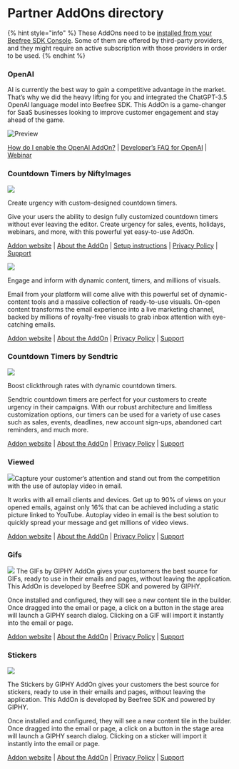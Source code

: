 # Partner AddOns directory

{% hint style="info" %}
These AddOns need to be [installed from your Beefree SDK Console](installing-partner-addons.md). Some of them are offered by third-party providers, and they might require an active subscription with those providers in order to be used.
{% endhint %}

### OpenAI <a href="#openai" id="openai"></a>

AI is currently the best way to gain a competitive advantage in the market. That’s why we did the heavy lifting for you and integrated the ChatGPT-3.5 OpenAI language model into Beefree SDK. This AddOn is a game-changer for SaaS businesses looking to improve customer engagement and stay ahead of the game.

![Preview](https://pro-bee-user-content-eu-west-1.s3-eu-west-1.amazonaws.com/public/addons/vendors/openai/thumbnail.png)

[How do I enable the OpenAI AddOn?](https://devportal.beefree.io/hc/en-us/articles/10838757053330-How-do-I-enable-the-OpenAI-AddOn-) | [Developer’s FAQ for OpenAI](https://devportal.beefree.io/hc/en-us/articles/10839177777810-Developer-s-FAQ-for-OpenAI) | [Webinar](https://app.livestorm.co/beefreeio/introducing-bee-plugin-openai-add-on-live-demo-and-q-and-a/live?s=7cef0fc7-d888-4627-a5c6-a3c4ed1c396d)

### Countdown Timers by NiftyImages <a href="#countdown-timers-by-niftyimages" id="countdown-timers-by-niftyimages"></a>

![](https://docs.beefree.io/wp-content/uploads/2020/10/nifty-300x200.png)

Create urgency with custom-designed countdown timers.

Give your users the ability to design fully customized countdown timers without ever leaving the editor. Create urgency for sales, events, holidays, webinars, and more, with this powerful yet easy-to-use AddOn.

[Addon website](https://dam.beefree.io/beenifty) | [About the AddOn](https://dam.beefree.io/niftycontact) | [Setup instructions](https://dam.beefree.io/niftycontact) | [Privacy Policy](https://dam.beefree.io/niftytos) | [Support](mailto:support@niftyimages.com)

![](https://docs.beefree.io/wp-content/uploads/2020/10/visualtoolbox-300x200.png)

Engage and inform with dynamic content, timers, and millions of visuals.

Email from your platform will come alive with this powerful set of dynamic-content tools and a massive collection of ready-to-use visuals. On-open content transforms the email experience into a live marketing channel, backed by millions of royalty-free visuals to grab inbox attention with eye-catching emails.

[Addon website](https://dam.beefree.io/visboxmain) | [About the AddOn](https://dam.beefree.io/visboxabout) | [Privacy Policy](https://dam.beefree.io/visboxtos) | [Support](https://dam.beefree.io/visboxsupport)

### Countdown Timers by Sendtric <a href="#countdown-timers-by-sendtric" id="countdown-timers-by-sendtric"></a>

![](https://docs.beefree.io/wp-content/uploads/2020/10/sendtric-300x188.png)

Boost clickthrough rates with dynamic countdown timers.

Sendtric countdown timers are perfect for your customers to create urgency in their campaigns. With our robust architecture and limitless customization options, our timers can be used for a variety of use cases such as sales, events, deadlines, new account sign-ups, abandoned cart reminders, and much more.

[Addon website](https://dam.beefree.io/sendtricmain) | [About the AddOn](https://dam.beefree.io/sendtricabout) | [Privacy Policy](https://dam.beefree.io/sendtrictos) | [Support](mailto:support@sendtric.com)

### Viewed <a href="#viewed" id="viewed"></a>

![](https://docs.beefree.io/wp-content/uploads/2021/01/thumbnail\_viewed\_300.jpg)Capture your customer’s attention and stand out from the competition with the use of autoplay video in email.

It works with all email clients and devices. Get up to 90% of views on your opened emails, against only 16% that can be achieved including a static picture linked to YouTube. Autoplay video in email is the best solution to quickly spread your message and get millions of video views.

[Addon website](https://dam.beefree.io/viewedmain) | [About the AddOn](https://dam.beefree.io/viewedabout) | [Privacy Policy](https://www.viewed.video/privacy-policy/) | [Support](mailto:support@viewed.video)

### Gifs <a href="#gifs" id="gifs"></a>

![](https://docs.beefree.io/wp-content/uploads/2020/10/gifsbygiphy-300x188.png) The GIFs by GIPHY AddOn gives your customers the best source for GIFs, ready to use in their emails and pages, without leaving the application. This AddOn is developed by Beefree SDK and powered by GIPHY.

Once installed and configured, they will see a new content tile in the builder. Once dragged into the email or page, a click on a button in the stage area will launch a GIPHY search dialog. Clicking on a GIF will import it instantly into the email or page.

[Addon website](https://docs.beefree.io/giphy-addons) | [About the AddOn](https://docs.beefree.io/giphy-addons) | [Privacy Policy](https://beefree.io/privacy-policy/) | [Support](https://dam.beefree.io/devportal)

### Stickers <a href="#stickers" id="stickers"></a>

![](https://docs.beefree.io/wp-content/uploads/2020/10/stickerbygiphy-300x188.png)

The Stickers by GIPHY AddOn gives your customers the best source for stickers, ready to use in their emails and pages, without leaving the application. This AddOn is developed by Beefree SDK and powered by GIPHY.

Once installed and configured, they will see a new content tile in the builder. Once dragged into the email or page, a click on a button in the stage area will launch a GIPHY search dialog. Clicking on a sticker will import it instantly into the email or page.

[Addon website](https://docs.beefree.io/giphy-addons) | [About the AddOn](https://docs.beefree.io/giphy-addons) | [Privacy Policy](https://beefree.io/privacy-policy/) | [Support](https://dam.beefree.io/devportal)
